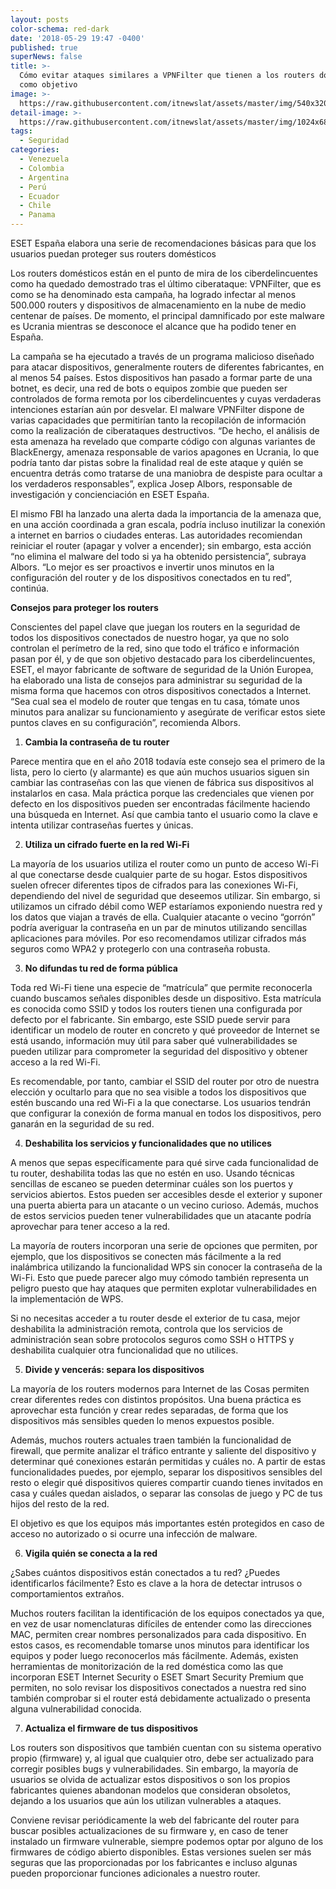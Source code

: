 ```yaml
---
layout: posts
color-schema: red-dark
date: '2018-05-29 19:47 -0400'
published: true
superNews: false
title: >-
  Cómo evitar ataques similares a VPNFilter que tienen a los routers domésticos
  como objetivo 
image: >-
  https://raw.githubusercontent.com/itnewslat/assets/master/img/540x320/Ataque-Router-p.jpg
detail-image: >-
  https://raw.githubusercontent.com/itnewslat/assets/master/img/1024x680/Ataque-Router-g.jpg
tags:
  - Seguridad
categories:
  - Venezuela
  - Colombia
  - Argentina
  - Perú
  - Ecuador
  - Chile
  - Panama
---
```

ESET España elabora una serie de recomendaciones básicas para que los usuarios puedan proteger sus routers domésticos

Los routers domésticos están en el punto de mira de los ciberdelincuentes como ha quedado demostrado tras el último ciberataque: VPNFilter, que es como se ha denominado esta campaña, ha logrado infectar al menos 500.000 routers y dispositivos de almacenamiento en la nube de medio centenar de países. De momento, el principal damnificado por este malware es Ucrania mientras se desconoce el alcance que ha podido tener en España. 

La campaña se ha ejecutado a través de un programa malicioso diseñado para atacar dispositivos, generalmente routers de diferentes fabricantes, en al menos 54 países. Estos dispositivos han pasado a  formar parte de una botnet, es decir, una red de bots o equipos zombie que pueden ser controlados de forma remota por los ciberdelincuentes y cuyas verdaderas intenciones estarían aún por desvelar. El malware VPNFilter dispone de varias capacidades que permitirían tanto la recopilación de información como la realización de ciberataques destructivos.  “De hecho, el análisis de esta amenaza ha revelado que comparte código con algunas variantes de BlackEnergy, amenaza responsable de varios apagones en Ucrania, lo que podría tanto dar pistas sobre la finalidad real de este ataque y quién se encuentra detrás  como tratarse de una maniobra de despiste para ocultar a los verdaderos responsables”, explica Josep Albors, responsable de investigación y concienciación en ESET España.

El mismo FBI ha lanzado una alerta dada la importancia de la amenaza que, en una acción coordinada a gran escala, podría incluso inutilizar la conexión a internet en barrios o ciudades enteras. Las autoridades recomiendan reiniciar el router (apagar y volver a encender); sin embargo, esta acción “no elimina el malware del todo si ya ha obtenido persistencia”, subraya Albors. “Lo mejor es ser proactivos e invertir unos minutos en la configuración del router y de los dispositivos conectados en tu red”, continúa.

**Consejos para proteger los routers**

Conscientes del papel clave que juegan los routers en la seguridad de todos los dispositivos conectados de nuestro hogar, ya que no solo controlan el perímetro de la red, sino que todo el tráfico e información pasan por él, y de que son objetivo destacado para los ciberdelincuentes, ESET, el mayor fabricante de software de seguridad de la Unión Europea, ha elaborado una lista de consejos para administrar su seguridad de la misma forma que hacemos con otros dispositivos conectados a Internet. “Sea cual sea el modelo de router que tengas en tu casa, tómate unos minutos para analizar su funcionamiento y asegúrate de verificar estos siete puntos claves en su configuración”, recomienda Albors.

1.	**Cambia la contraseña de tu router**

Parece mentira que en el año 2018 todavía este consejo sea el primero de la lista, pero lo cierto (y alarmante) es que aún muchos usuarios siguen sin cambiar las contraseñas con las que vienen de fábrica sus dispositivos al instalarlos en casa. Mala práctica porque las credenciales que vienen por defecto en los dispositivos pueden ser encontradas fácilmente haciendo una búsqueda en Internet. Así que cambia tanto el usuario como la clave e intenta utilizar contraseñas fuertes y únicas.

2.	**Utiliza un cifrado fuerte en la red Wi-Fi**

La mayoría de los usuarios utiliza el router como un punto de acceso Wi-Fi al que conectarse desde cualquier parte de su hogar. Estos dispositivos suelen ofrecer diferentes tipos de cifrados para las conexiones Wi-Fi, dependiendo del nivel de seguridad que deseemos utilizar. Sin embargo, si utilizamos un cifrado débil como WEP estaríamos exponiendo nuestra red y los datos que viajan a través de ella. Cualquier atacante o vecino “gorrón” podría averiguar la contraseña en un par de minutos utilizando sencillas aplicaciones para móviles. Por eso recomendamos utilizar cifrados más seguros como WPA2 y protegerlo con una contraseña robusta.

3.	**No difundas tu red de forma pública**

Toda red Wi-Fi tiene una especie de “matrícula” que permite reconocerla cuando buscamos señales disponibles desde un dispositivo. Esta matrícula es conocida como SSID y todos los routers tienen una configurada por defecto por el fabricante. Sin embargo, este SSID puede servir para identificar un modelo de router en concreto y qué proveedor de Internet se está usando, información muy útil para saber qué vulnerabilidades se pueden utilizar para comprometer la seguridad del dispositivo y obtener acceso a la red Wi-Fi.

Es recomendable, por tanto, cambiar el SSID del router por otro de nuestra elección y ocultarlo para que no sea visible a todos los dispositivos que estén buscando una red Wi-Fi a la que conectarse. Los usuarios tendrán que configurar la conexión de forma manual en todos los dispositivos, pero ganarán en la seguridad de su red.

4.	**Deshabilita los servicios y funcionalidades que no utilices**

A menos que sepas específicamente para qué sirve cada funcionalidad de tu router, deshabilita todas las que no estén en uso. Usando técnicas sencillas de escaneo se pueden determinar cuáles son los puertos y servicios abiertos. Estos pueden ser accesibles desde el exterior y suponer una puerta abierta para un atacante o un vecino curioso. Además, muchos de estos servicios pueden tener vulnerabilidades que un atacante podría aprovechar para tener acceso a la red.

La mayoría de routers incorporan una serie de opciones que permiten, por ejemplo, que los dispositivos se conecten más fácilmente a la red inalámbrica utilizando la funcionalidad WPS sin conocer la contraseña de la Wi-Fi. Esto que puede parecer algo muy cómodo también representa un peligro puesto que hay ataques que permiten explotar vulnerabilidades en la implementación de WPS.

Si no necesitas acceder a tu router desde el exterior de tu casa, mejor deshabilita la administración remota, controla que los servicios de administración sean sobre protocolos seguros como SSH o HTTPS y deshabilita cualquier otra funcionalidad que no utilices.

5.	**Divide y vencerás: separa los dispositivos**

La mayoría de los routers modernos para Internet de las Cosas permiten crear diferentes redes con distintos propósitos. Una buena práctica es aprovechar esta función y crear redes separadas, de forma que los dispositivos más sensibles queden lo menos expuestos posible.

Además, muchos routers actuales traen también la funcionalidad de firewall, que permite analizar el tráfico entrante y saliente del dispositivo y determinar qué conexiones estarán permitidas y cuáles no. A partir de estas funcionalidades puedes, por ejemplo, separar los dispositivos sensibles del resto o elegir qué dispositivos quieres compartir cuando tienes invitados en casa y cuáles quedan aislados, o separar las consolas de juego y PC de tus hijos del resto de la red.

El objetivo es que los equipos más importantes estén protegidos en caso de acceso no autorizado o si ocurre una infección de malware.

6.	**Vigila quién se conecta a la red**

¿Sabes cuántos dispositivos están conectados a tu red? ¿Puedes identificarlos fácilmente? Esto es clave a la hora de detectar intrusos o comportamientos extraños. 

Muchos routers facilitan la identificación de los equipos conectados ya que, en vez de usar nomenclaturas difíciles de entender como las direcciones MAC, permiten crear nombres personalizados para cada dispositivo. En estos casos, es recomendable tomarse unos minutos para identificar los equipos y poder luego reconocerlos más fácilmente. Además, existen herramientas de monitorización de la red doméstica como las que incorporan ESET Internet Security o ESET Smart Security Premium que permiten, no solo revisar los dispositivos conectados a nuestra red sino también comprobar si el router está debidamente actualizado o presenta alguna vulnerabilidad conocida.

7.	**Actualiza el firmware de tus dispositivos**

Los routers son dispositivos que también cuentan con su sistema operativo propio (firmware) y, al igual que cualquier otro, debe ser actualizado para corregir posibles bugs y vulnerabilidades. Sin embargo, la mayoría de usuarios se olvida de actualizar estos dispositivos o son los propios fabricantes quienes abandonan modelos que consideran obsoletos, dejando a los usuarios que aún los utilizan vulnerables a ataques.

Conviene revisar periódicamente la web del fabricante del router para buscar posibles actualizaciones de su firmware y, en caso de tener instalado un firmware vulnerable, siempre podemos optar por alguno de los firmwares de código abierto disponibles. Estas versiones suelen ser más seguras que las proporcionadas por los fabricantes e incluso algunas pueden proporcionar funciones adicionales a nuestro router.
